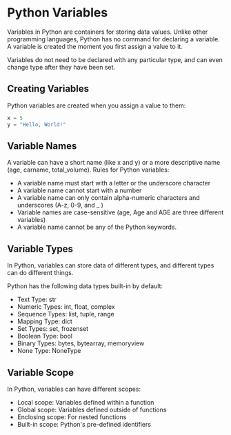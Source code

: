 # Python Variables
Variables in Python are containers for storing data values. Unlike other programming languages, Python has no command for declaring a variable. A variable is created the moment you first assign a value to it.

Variables do not need to be declared with any particular type, and can even change type after they have been set.

## Creating Variables
Python variables are created when you assign a value to them:

```python
x = 5
y = "Hello, World!"
```

## Variable Names
A variable can have a short name (like x and y) or a more descriptive name (age, carname, total_volume). Rules for Python variables:
- A variable name must start with a letter or the underscore character
- A variable name cannot start with a number
- A variable name can only contain alpha-numeric characters and underscores (A-z, 0-9, and _ )
- Variable names are case-sensitive (age, Age and AGE are three different variables)
- A variable name cannot be any of the Python keywords.

## Variable Types
In Python, variables can store data of different types, and different types can do different things.

Python has the following data types built-in by default:

- Text Type: str
- Numeric Types: int, float, complex
- Sequence Types: list, tuple, range
- Mapping Type: dict
- Set Types: set, frozenset
- Boolean Type: bool
- Binary Types: bytes, bytearray, memoryview
- None Type: NoneType

## Variable Scope
In Python, variables can have different scopes:
- Local scope: Variables defined within a function
- Global scope: Variables defined outside of functions
- Enclosing scope: For nested functions
- Built-in scope: Python's pre-defined identifiers
